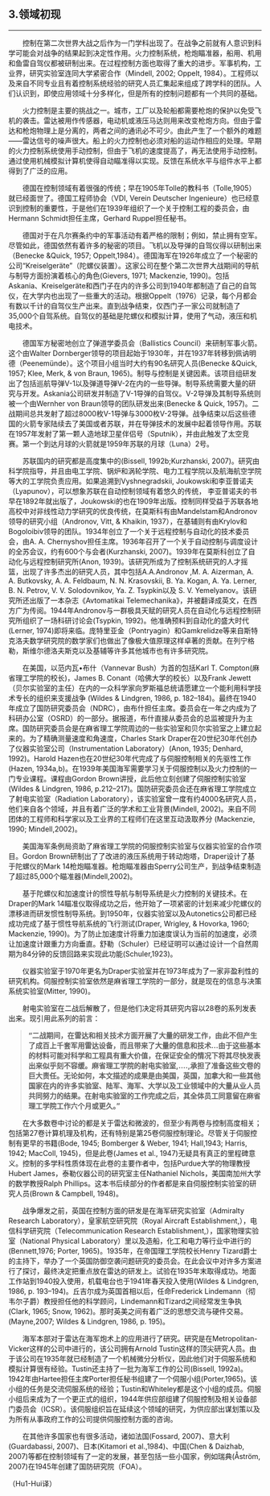 ## 3.领域初现


---

　　控制在第二次世界大战之后作为一门学科出现了。在战争之前就有人意识到科学可能会对战争的结果起到决定性作用。火力控制系统，枪炮瞄准器，船用、机用和鱼雷自驾仪都被研制出来。在过程控制方面也取得了重大的进步。军事机构，工业界，研究实验室连同大学紧密合作（Mindell, 2002; Oppelt, 1984）。工程师以及来自不同专业且有着控制系统经验的研究人员汇集起来组成了跨学科的团队。人们认识到，即使应用领域十分多样化，但是所有的控制问题都有一个共同的基础。
  
　　火力控制是主要的挑战之一。城市，工厂以及轮船都需要枪炮的保护以免受飞机的袭击。雷达被用作传感器，电动机或液压马达则用来改变枪炮方向。但由于雷达和枪炮物理上是分离的，两者之间的通讯必不可少。由此产生了一个额外的难题——雷达信号的噪声很大。船上的火力控制也必须对船的运动作相应的处理。早期的火力控制系统使用手动控制，但由于飞机的速度提高了，再无法使用手动控制。通过使用机械模拟计算机使得自动瞄准得以实现。反馈在系统水平与组件水平上都得到了广泛的应用。
  
　　德国在控制领域有着很强的传统；早在1905年Tolle的教科书（Tolle,1905）就已经面世了。德国工程师协会（VDI, Verein Deutscher Ingenieure）也已经意识到控制的重要性，于是他们在1939年组织了一个关于控制工程的委员会，由Hermann Schmidt担任主席，Gerhard Ruppel担任秘书。
  
　　德国对于在凡尔赛条约中的军事活动有着严格的限制；例如，禁止拥有空军。尽管如此，德国依然有着许多的秘密的项目。飞机以及导弹的自驾仪得以研制出来（Benecke &Quick, 1957; Oppelt,1984）。德国海军在1926年成立了一个秘密的公司“Kreiselgeräte”（陀螺仪装置）。这家公司在整个第二次世界大战期间的导航与制导方面扮演着核心的角色(Gievers, 1971; Mackenzie, 1990)。包括Askania、Kreiselgeräte和西门子在内的许多公司到1940年都制造了自己的自驾仪，在大学内也出现了一些重大的活动。根据Oppelt（1976）记录，每个月都会有数以千计的自驾仪生产出来。直到战争结束，仅西门子一家公司就制造了35,000个自驾系统。自驾仪的基础是陀螺仪和模拟计算，使用了气动，液压和机电技术。
  
　　德国军方秘密地创立了弹道学委员会（Ballistics Council）来研制军事火箭。这个由Walter Dornberger领导的项目起始于1930年，并在1937年转移到佩讷明德（Peenemünde）。这个项目小组当时大约有90名研究人员(Benecke &Quick, 1957; Klee, Merk, & von Braun, 1965)。制导与控制是关键因素。该项目组研发出了包括巡航导弹V-1以及弹道导弹V-2在内的一些导弹。制导系统需要大量的研究与开发。Askania公司研发并制造了V-1导弹的自驾仪。V-2导弹及其制导系统则被一个由Wernher von Braun领导的团队研发出来(Benecke & Quick, 1957)。二战期间总共发射了超过8000枚V-1导弹与3000枚V-2导弹。战争结束以后这些德国的火箭专家陆续去了美国或者苏联，并在导弹技术的发展中起着领导作用。苏联在1957年发射了第一颗人造地球卫星伴侣号（Sputnik），并由此触发了太空竞赛。第一个到达月球的火箭就是1959年苏联的月球（Luna）2号。
  
　　苏联国内的研究都是高度集中的(Bissell, 1992b;Kurzhanski, 2007)。研究由科学院指导，并且由电工学院、锅炉和涡轮学院、电力工程学院以及航海航空学院等大的工学院负责应用。如果追溯到Vyshnegradskii, Joukowski和李亚普诺夫（Lyapunov），可以想象苏联在自动控制领域有着悠久的传统， 李亚普诺夫的书早在1892年就出版了，Joukowski的也在1909年出版。控制同样受益于苏联各地高校中对非线性动力学研究的优良传统，在莫斯科有由Mandelstam和Andronov领导的研究小组（Andronov, Vitt, & Khaikin, 1937），在基辅则有由Krylov和Bogoloibiv领导的团队。1934年创立了一个关于远程控制与自动化的技术委员会，由A. A. Chernyshov担任主席。1936年召开了一个关于自动控制与调度设计的全苏会议，约有600个与会者(Kurzhanski, 2007)。1939年在莫斯科创立了自动化与远程控制研究所(Anon, 1939)。该研究所成为了控制系统研究的人才摇篮，出现了许多杰出的研究人员，其中包括A.A.Andronov ,M. A. Aizerman, A. A. Butkovsky, A. A. Feldbaum, N. N. Krasovskii, B. Ya. Kogan, A. Ya. Lerner, B. N. Petrov, V. V. Solodovnikov, Ya. Z. Tsypkin以及 S. V. Yemelyanov。该研究所还出版了一本杂志《Avtomatikai Telemechanika》，并被翻译成英文，在西方广为传阅。1944年Andronov与一群极具天赋的研究人员在自动化与远程控制研究所组织了一场科研讨论会(Tsypkin, 1992)。他准确预料到自动化的盛大时代(Lerner, 1974)即将来临。庞特里亚金（Pontryagin）和Gamkrelidze等来自斯特克洛夫数学研究院的数学家们也做出了像极大值原理这样卓著的贡献。在列宁格勒，斯维尔德洛夫斯克以及基辅等许多其他城市也有许多研究院。
  
　　在美国，以范内瓦•布什（Vannevar Bush）为首的包括Karl T. Compton(麻省理工学院的校长)，James B. Conant（哈佛大学的校长）以及Frank Jewett（贝尔实验室的主任）在内的一众科学家向罗斯福总统请愿建立一个能利用科学技术专长的组织来支援战争 (Wildes & Lindgren, 1986, p. 182–184)。最终在1940年成立了国防研究委员会（NDRC），由布什担任主席。委员会在一年之内成为了科研办公室（OSRD）的一部分。据报道，布什直接从委员会的总监被提升为主席。国防研究委员会是在麻省理工学院周边的一些实验室和贝尔实验室之上建立起来的。为了精确测量速度和角速度，Charles Stark Draper在20世纪30年代创办了仪器实验室公司（Instrumentation Laboratory）(Anon, 1935; Denhard, 1992)。Harold Hazen也在20世纪30年代完成了与伺服控制相关的先驱性工作(Hazen, 1934a,b)。在1939年美国海军需要学习关于伺服控制以及火力控制的一门专业课程。课程由Gordon Brown讲授，此后他立刻创建了伺服控制实验室 (Wildes & Lindgren, 1986, p.212–217)。国防研究委员会还在麻省理工学院成立了射电实验室（Radiation Laboratory），该实验室曾一度有约4000名研究人员，他们来自各个领域，并且有着广泛的学术和工业背景(Mindell, 2002)。来自不同团体的工程师和科学家以及工业界的工程师们在这里互动汲取养分 (Mackenzie, 1990; Mindell,2002)。
  
　　美国海军条例局资助了麻省理工学院的伺服控制实验室与仪器实验室的合作项目。Gordon Brown研制出了了改进的液压系统用于转动炮塔，Draper设计了基于陀螺仪的Mark 14枪炮瞄准器。枪炮瞄准器由Sperry公司生产，到战争结束制造了超过85,000个瞄准器(Mindell,2002)。
  
　　基于陀螺仪和加速度计的惯性导航与制导系统是火力控制的关键技术。在Draper的Mark 14瞄准仪取得成功之后，他开始了一项紧密的计划来减少陀螺仪的漂移进而研发惯性制导系统。到1950年，仪器实验室以及Autonetics公司都已经成功完成了基于惯性导航系统的飞行测试(Draper, Wrigley, & Hovorka, 1960; Mackenzie, 1990)。为了防止加速度计将重力加速度误认为当前的加速度，必须让加速度计跟重力方向垂直。舒勒（Schuler）已经证明可以通过设计一个自然周期为84分钟的反馈回路来实现此功能(Schuler,1923)。
  
　　仪器实验室于1970年更名为Draper实验室并在1973年成为了一家非盈利性的研究机构。伺服控制实验室依然是麻省理工学院的一部分，就是现在的信息与决策系统实验室(Mitter, 1990)。
  
　　射电实验室在二战后解散了，但是他们决定将其研究内容以28卷的系列发表出来。现引用此系列的前言：


> **“二战期间，在雷达和相关技术方面开展了大量的研发工作，由此不但产生了成百上千套军用雷达设备，而且带来了大量的信息和技术…由于这些基本的材料可能对科学和工程具有重大价值，在保证安全的情况下将其尽快发表出来似乎刻不容缓。麻省理工学院的射电实验室,….,承担了准备这些文卷的巨大责任。无论如何，本文描述的成果是由美国，英国，加拿大和一些其他国家在内的许多实验室、陆军、海军、大学以及工业领域中的大量从业人员共同努力的结果。在射电实验室的工作完成之后，其全体员工同意留在麻省理工学院工作六个月或更久。”**

　　在大多数卷中讨论的都是关于雷达和微波的，但至少有两卷与控制高度相关；包括第27卷计算机理及机构，还有特别是第25卷伺服控制理论。尽管关于伺服控制有更早的书籍(Bode, 1945; Bomberger & Weber, 1941; Hall,1943; Harris, 1942; MacColl, 1945)，但是此卷(James et al., 1947)无疑具有真正的里程碑意义。控制的多学科性质体现在此卷的主要作者中，包括Purdue大学的物理教授Hubert James，泰勒仪器公司的研究室主任Nathaniel Nichols，美国南加州大学的数学教授Ralph Phillips。这本书后续部分的作者都是来自伺服控制实验室的研究人员(Brown & Campbell, 1948)。
  
　　战争爆发之前，英国在控制方面的研发是在海军研究实验室（Admiralty Research Laboratory），皇家航空研究院（Royal Aircraft Establishment,），电信科学研究院（Telecommunication Research Establishment,），国家物理实验室（National Physical Laboratory）里以及造船，化工和电力等行业中进行的(Bennett,1976; Porter, 1965)。1935年，在帝国理工学院校长Henry Tizard爵士的主持下，举办了一个英国防御空袭问题研究的委员会。在此会议中对许多方案进行了探讨，最终决定把重点放在雷达的研发上。试验在1935年末取得成功。地面工作站到1940投入使用，机载电台也于1941年春天投入使用(Wildes & Lindgren, 1986, p. 193–194)。丘吉尔成为英国首相以后，任命Frederick Lindemann（彻韦尔子爵）教授担任他的科学顾问，Lindemann和Tizard之间经常发生争执(Clark, 1965; Snow, 1962)。那时英美之间有着广泛的思想交流与硬件交易。(Mayne,2007; Wildes & Lindgren, 1986, p. 195)。
  
　　海军本部对于雷达在海军炮术上的应用进行了研究。研究是在Metropolitan-Vicker这样的公司中进行的，该公司拥有Arnold Tustin这样的顶尖研究人员。由于该公司在1935年就已经制造了一个机械微分分析仪，因此他们对于伺服系统和模拟计算很有经验。Tustin还主持了一批为海军工作的公司(Bissell, 1992a)。1942年由Hartee担任主席Porter担任秘书组建了一个伺服小组(Porter,1965)。该小组的任务是交流伺服系统的经验；Tustin和Whiteley都是这个小组的成员。伺服小组后来成为了一个更正式的组织，1944年供应部组建了伺服控制及相关设备部门委员会（ICSR）。该伺服组织旨在延续这个领域的研究，为供应部出谋划策以及为所有从事政府工作的公司提供伺服控制方面的咨询。
  
　　在其他许多国家也有很多活动，诸如法国(Fossard, 2007)、意大利(Guardabassi, 2007)、日本(Kitamori et al.,1984)、中国(Chen & Daizhab, 2007)等都在控制领域有了一定的发展，甚至包括一些小国家，例如瑞典(Åström, 2007)在1945年创建了国防研究院（FOA）。

（Hu1-Hui译）